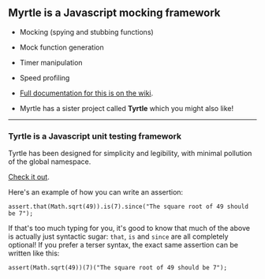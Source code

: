 ## Myrtle is a Javascript mocking framework ##

- Mocking (spying and stubbing functions)
- Mock function generation
- Timer manipulation
- Speed profiling

- [Full documentation for this is on the wiki](http://github.com/spadgos/myrtle/wiki).
- Myrtle has a sister project called **Tyrtle** which you might also like!

---------------

### Tyrtle is a Javascript unit testing framework ###

Tyrtle has been designed for simplicity and legibility, with minimal pollution of the global namespace.

[Check it out](https://github.com/spadgos/tyrtle).

Here's an example of how you can write an assertion:

    assert.that(Math.sqrt(49)).is(7).since("The square root of 49 should be 7");

If that's too much typing for you, it's good to know that much of the above is actually just syntactic sugar: `that`, `is` and `since` are all completely optional! If you prefer a terser syntax, the exact same assertion can be written like this:

    assert(Math.sqrt(49))(7)("The square root of 49 should be 7");

